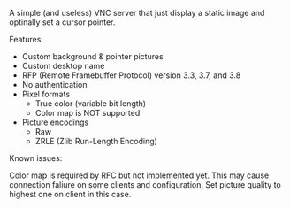 A simple (and useless) VNC server that just display a static image and
optinally set a cursor pointer.

Features:

- Custom background & pointer pictures
- Custom desktop name
- RFP (Remote Framebuffer Protocol) version 3.3, 3.7, and 3.8
- No authentication
- Pixel formats
    - True color (variable bit length)
    - Color map is NOT supported
- Picture encodings
    - Raw
    - ZRLE (Zlib Run-Length Encoding)

Known issues:

Color map is required by RFC but not implemented yet. This may cause
connection faliure on some clients and configuration. Set picture quality to
highest one on client in this case.